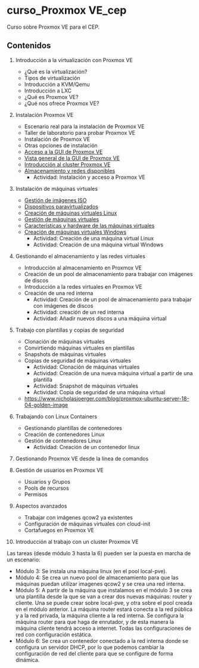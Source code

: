 # curso_Proxmox VE_cep
Curso sobre Proxmox VE para el CEP.

## Contenidos

1. Introducción a la virtualización con Proxmox VE
    * ¿Qué es la virtualización?
    * Tipos de virtualización
    * Introducción a KVM/Qemu
    * Introducción a LXC
    * ¿Qué es Proxmox VE?
    * ¿Qué nos ofrece Proxmox VE?

2. Instalación Proxmox VE
    * Escenario real para la instalación de Proxmox VE
    * Taller de laboratorio para probar Proxmox VE
    * Instalación de Proxmox VE
    * Otras opciones de instalación
    * [Acceso a la GUI de Proxmox VE](modulo2/acceso.md)
    * [Vista general de la GUI de Proxmox VE](modulo2/vista_general.md)
    * [Introducción al cluster Proxmox VE](modulo2/introduccion_cluster.md)
    * [Almacenamiento y redes disponibles](modulo2/almacenamiento_redes.md)
        * Actividad: Instalación y acceso a Proxmox VE

3. Instalación de máquinas virtuales
    * [Gestión de imágenes ISO](modulo3/iso.md)
    * [Dispositivos paravirtualizados](modulo3/paravirtualizados.md)
    * [Creación de máquinas virtuales Linux](modulo3/creacion_linux.md)
    * [Gestión de máquinas virtuales](modulo3/gestion.md)
    * [Características y hardware de las máquinas virtuales](modulo3/caracteristicas.md)
    * [Creación de máquinas virtuales Windows](modulo3/creacion_windows.md)
        * Actividad: Creación de una máquina virtual Linux
        * Actividad: Creación de una máquina virtual Windows

4. Gestionando el almacenamiento y las redes virtuales
    * Introducción al almacenamiento en Proxmox VE
    * Creación de un pool de almacenamiento para trabajar con imágenes de discos
    * Introducción a la redes virtuales en Proxmox VE
    * Creación de una red interna
        * Actividad: Creación de un pool de almacenamiento para trabajar con imágenes de discos
        * Actividad: creación de un red interna
        * Actividad: Añadir nuevos discos a una máquina virtual

5. Trabajo con plantillas y copias de seguridad
    * Clonación de máquinas virtuales
    * Convirtiendo máquinas virtuales en plantillas
    * Snapshots de máquinas virtuales
    * Copias de seguridad de máquinas virtuales
        * Actividad: Clonación de máquinas virtuales
        * Actividad: Creación de una nueva máquina virtual a partir de una plantilla
        * Actividad: Snapshot de máquinas virtuales
        * Actividad: Copia de seguridad de una máquina virtual
    * https://www.nicholasjoerger.com/blog/proxmox-ubuntu-server-18-04-golden-image

6. Trabajando con Linux Containers
    * Gestionando plantillas de contenedores
    * Creación de contenedores Linux
    * Gestión de contenedores Linux
        * Actividad: Creación de un contenedor linux

7. Gestionando Proxmox VE desde la línea de comandos

8. Gestión de usuarios en Proxmox VE
    * Usuarios y Grupos
    * Pools de recursos
    * Permisos

9. Aspectos avanzados

    * Trabajar con imágenes qcow2 ya existentes
    * Configuración de máquinas virtuales con cloud-init
    * Cortafuegos en Proxmox VE
    

10. Introducción al trabajo con un cluster Proxmox VE

Las tareas (desde módulo 3 hasta la 6) pueden ser la puesta en marcha de un escenario:

* Módulo 3: Se instala una máquina linux (en el pool local-pve).
* Módulo 4: Se crea un nuevo pool de almacenamiento para que las máquinas puedan utilizar imagenes qcow2 y se crea una red interna.
* Módulo 5: A partir de la máquina que instalamos en el módulo 3 se crea una plantilla desde la que se van a crear dos nuevas máquinas: router y cliente. Una se puede crear sobre local-pve, y otra sobre el pool creada en el módulo anterior. La máquina router estará conecta a la red pública y a la red privada, la máquina cliente a la red interna. Se configura la máquina router para que haga de enrutador, y de esta manera la máquina cliente tendrá acceso a internet. Todas las configuraciones de red con configuración estática.
* Módulo 6: Se crea un contenedor conectado a la red interna donde se configura un servidor DHCP, por lo que podemos cambiar la configuración de red del cliente para que se configure de forma dinámica.
